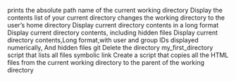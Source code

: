 prints the absolute path name of the current working directory
Display the contents list of your current directory
changes the working directory to the user’s home directory
Display current directory contents in a long format
Display current directory contents, including hidden files
Display current directory contents,Long format,with user and group IDs displayed numerically, And hidden files
git Delete the directory my_first_directory
script that lists all files
symbolic link
Create a script that copies all the HTML files from the current working directory to the parent of the working directory
